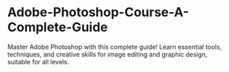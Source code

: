 # Adobe-Photoshop-Course-A-Complete-Guide
Master Adobe Photoshop with this complete guide! Learn essential tools, techniques, and creative skills for image editing and graphic design, suitable for all levels.
